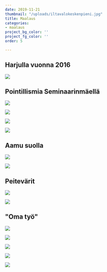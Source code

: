 ```yaml
---
date: 2019-11-21
thumbnail: "/uploads/iltavalokeskenpieni.jpg"
title: Maalaus
categories:
- maalaus
project_bg_color: ''
project_fg_color: ''
order: 5

---
```

## Harjulla vuonna 2016

![](/uploads/harjukollaasi.jpg)

## Pointillismia Seminaarinmäellä

![](/uploads/pointalkuperpieni.jpg)

![](/uploads/pointkollaasi2.jpg)

![](/uploads/pointtyöpieni.jpg)

![](/uploads/poinkollaasi.jpg)

## Aamu suolla

![](/uploads/aamusuollapieni.jpg)

![](/uploads/aamusuolla2pieni.jpg)

## Peitevärit

![](/uploads/kannutyövaihepieni.jpg)

![](/uploads/kannuvalmispieni.jpg)

## "Oma työ"

![](/uploads/metsäpieni.jpg)

![](/uploads/tmkollaasi.jpg)

![](/uploads/tikkumetsä2pieni.jpg)

![](/uploads/tmkollaasipieni.jpg)

![](/uploads/tikkumetsä_tussipieni.jpg)